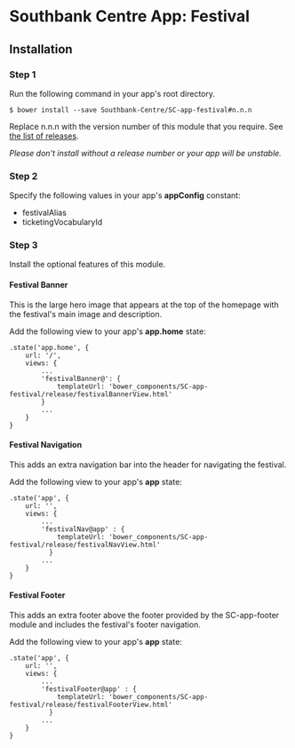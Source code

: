 # Southbank Centre App: Festival

## Installation

### Step 1
Run the following command in your app's root directory.

    $ bower install --save Southbank-Centre/SC-app-festival#n.n.n

Replace n.n.n with the version number of this module that you require. See [the list of releases](https://github.com/Southbank-Centre/SC-app-festival/releases).

*Please don't install without a release number or your app will be unstable.*

### Step 2
Specify the following values in your app's **appConfig** constant:

- festivalAlias
- ticketingVocabularyId

### Step 3

Install the optional features of this module.

#### Festival Banner

This is the large hero image that appears at the top of the homepage with the festival's main image and description.

Add the following view to your app's **app.home** state:

	.state('app.home', {
        url: '/',
        views: {
            ...
            'festivalBanner@': {
                templateUrl: 'bower_components/SC-app-festival/release/festivalBannerView.html'
            }
            ...
        }
    }
    
#### Festival Navigation

This adds an extra navigation bar into the header for navigating the festival.

Add the following view to your app's **app** state:

    .state('app', {
        url: '',
        views: {
            ...
            'festivalNav@app' : {
                templateUrl: 'bower_components/SC-app-festival/release/festivalNavView.html'
              }
            ...
        }
    }
    
#### Festival Footer

This adds an extra footer above the footer provided by the SC-app-footer module and includes the festival's footer navigation.

Add the following view to your app's **app** state:

    .state('app', {
        url: '',
        views: {
            ...
            'festivalFooter@app' : {
                templateUrl: 'bower_components/SC-app-festival/release/festivalFooterView.html'
              }
            ...
        }
    }